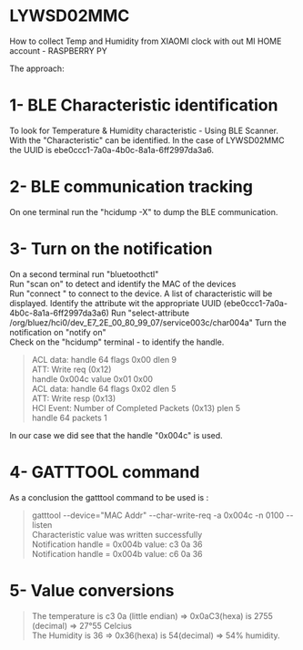 # LYWSD02MMC
How to collect Temp and Humidity from XIAOMI clock with out MI HOME account - RASPBERRY PY

The approach: 
# 1- BLE Characteristic identification
To look for Temperature & Humidity characteristic - Using BLE Scanner.  
With the "Characteristic" can be identified. In the case of LYWSD02MMC the UUID is ebe0ccc1-7a0a-4b0c-8a1a-6ff2997da3a6.
# 2- BLE communication tracking
On one terminal run the "hcidump -X" to dump the BLE communication.
# 3- Turn on the notification 
On a second terminal run "bluetoothctl"  
Run "scan on" to detect and identify the MAC of the devices  
Run "connect <MAC Addr>" to connect to the device. 
A list of characteristic will be displayed. Identify the attribute wit the appropriate UUID (ebe0ccc1-7a0a-4b0c-8a1a-6ff2997da3a6) 
Run "select-attribute /org/bluez/hci0/dev_E7_2E_00_80_99_07/service003c/char004a" 
Turn the notification on "notify on"  
Check on the "hcidump" terminal - to identify the handle.  
  
> ACL data: handle 64 flags 0x00 dlen 9  
  ATT: Write req (0x12)  
     handle 0x004c value  0x01 0x00  
 ACL data: handle 64 flags 0x02 dlen 5  
   ATT: Write resp (0x13)  
 HCI Event: Number of Completed Packets (0x13) plen 5  
    handle 64 packets 1  

In our case we did see that the handle "0x004c" is used.
# 4- GATTTOOL command
As a conclusion the gatttool command to be used is :
> gatttool --device="MAC Addr" --char-write-req -a 0x004c -n 0100  --listen  
Characteristic value was written successfully  
Notification handle = 0x004b value: c3 0a 36  
Notification handle = 0x004b value: c6 0a 36  

# 5- Value conversions
>The temperature is c3 0a (little endian) => 0x0aC3(hexa) is 2755 (decimal) => 27°55 Celcius  
>The Humidity is 36 => 0x36(hexa) is 54(decimal) => 54% humidity.  
  
